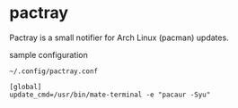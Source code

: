 # pactray
Pactray is a small notifier for Arch Linux (pacman) updates.

sample configuration

`~/.config/pactray.conf`
````
[global]
update_cmd=/usr/bin/mate-terminal -e "pacaur -Syu"
````
